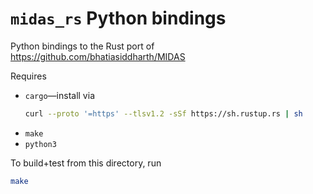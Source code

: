 `midas_rs` Python bindings
==========================

Python bindings to the Rust port of
https://github.com/bhatiasiddharth/MIDAS

Requires
* `cargo`—install via
  ```sh
  curl --proto '=https' --tlsv1.2 -sSf https://sh.rustup.rs | sh
  ```
* `make`
* `python3`

To build+test from this directory, run
```sh
make
```
